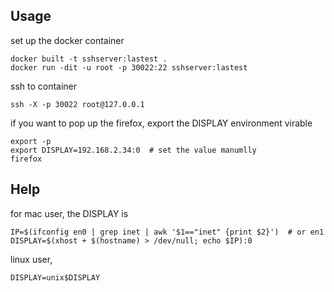 ## Usage
set up the docker container
```
docker built -t sshserver:lastest .
docker run -dit -u root -p 30022:22 sshserver:lastest
```
ssh to container
```
ssh -X -p 30022 root@127.0.0.1
```
if you want to pop up the firefox, export the DISPLAY environment virable
```
export -p
export DISPLAY=192.168.2.34:0  # set the value manumlly
firefox
```

## Help
for mac user, the DISPLAY is
```
IP=$(ifconfig en0 | grep inet | awk '$1=="inet" {print $2}')  # or en1
DISPLAY=$(xhost + $(hostname) > /dev/null; echo $IP):0
```
linux user,
```
DISPLAY=unix$DISPLAY
```
